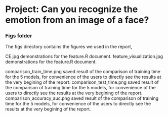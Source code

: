 # Project: Can you recognize the emotion from an image of a face?


### Figs folder

The figs directory contains the figures we used in the report, 

CE.jpg
  demonstrations for the feature.R document.
feature_visualization.jpg
  demonstrations for the feature.R document.
  
comparison_train_time.png
  saved result of the comparison of training time for the 5 models, for convenience of the users to directly see the results at the very begining of the report.
comparison_test_time.png
  saved result of the comparison of training time for the 5 models, for convenience of the users to directly see the results at the very begining of the report.
comparison_accuracy_auc.png
  saved result of the comparison of training time for the 5 models, for convenience of the users to directly see the results at the very begining of the report.